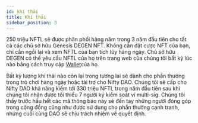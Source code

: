 ```yaml
---
id: khí thải
title: Khí thải
sidebar_position: 3
---
```


250 triệu NFTL sẽ được phân phối hàng năm trong 3 năm đầu tiên cho tất cả các chủ sở hữu Genesis DEGEN NFT. Không cần đặt cược NFT của bạn, chỉ cần ngồi lại và xem NFTL của bạn tích lũy hàng ngày. Chủ sở hữu DEGEN có thể yêu cầu NFTL của họ trên trang web của chúng tôi bất kỳ lúc nào bằng cách truy cập [Wallet](https://nifty-league.com/wallet)của họ.

Bất kỳ lượng khí thải nào còn lại trong tương lai sẽ dành cho phần thưởng trong trò chơi hàng ngày hoặc tài trợ cho Nifty DAO. Chúng tôi sẽ cấp cho Nifty DAO khả năng kiếm tới 330 triệu NFTL trong năm đầu tiên sau khi chúng tôi nhận được tối thiểu 7 người ký kiểm soát ví multi-sig. Chúng tôi thấy trước hầu hết các mã thông báo này sẽ đến tay những người đóng góp trong cộng đồng cũng như được sử dụng cho phần thưởng cạnh tranh, nhưng cuối cùng DAO sẽ chịu trách nhiệm về quyết định.
